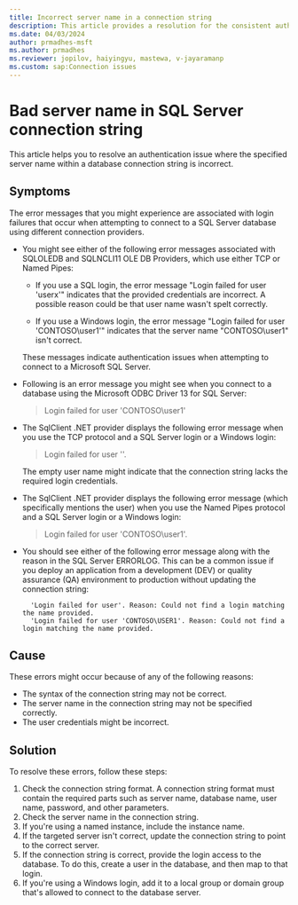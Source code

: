 ```yaml
---
title: Incorrect server name in a connection string
description: This article provides a resolution for the consistent authentication issue where a specified server name isn't correct in a connection string.
ms.date: 04/03/2024
author: prmadhes-msft
ms.author: prmadhes
ms.reviewer: jopilov, haiyingyu, mastewa, v-jayaramanp
ms.custom: sap:Connection issues
---
```


# Bad server name in SQL Server connection string

This article helps you to resolve an authentication issue where the specified server name within a database connection string is incorrect.

## Symptoms

The error messages that you might experience are associated with login failures that occur when attempting to connect to a SQL Server database using different connection providers.

- You might see either of the following error messages associated with SQLOLEDB and SQLNCLI11 OLE DB Providers, which use either TCP or Named Pipes:

  - If you use a SQL login, the error message "Login failed for user 'userx'" indicates that the provided credentials are incorrect. A possible reason could be that user name wasn't spelt correctly.

  - If you use a Windows login, the error message "Login failed for user 'CONTOSO\user1'" indicates that the server name "CONTOSO\user1" isn't correct.

   These messages indicate authentication issues when attempting to connect to a Microsoft SQL Server.

- Following is an error message you might see when you connect to a database using the Microsoft ODBC Driver 13 for SQL Server:

  > Login failed for user 'CONTOSO\user1'

- The SqlClient .NET provider displays the following error message when you use the TCP protocol and a SQL Server login or a Windows login:

  > Login failed for user ''.

  The empty user name might indicate that the connection string lacks the required login credentials.

- The SqlClient .NET provider displays the following error message (which specifically mentions the user) when you use the Named Pipes protocol and a SQL Server login or a Windows login:

  > Login failed for user 'CONTOSO\user1'.

- You should see either of the following error message along with the reason in the SQL Server ERRORLOG. This can be a common issue if you deploy an application from a development (DEV) or quality assurance (QA) environment to production without updating the connection string:

  ```output
    'Login failed for user'. Reason: Could not find a login matching the name provided.
    'Login failed for user 'CONTOSO\USER1'. Reason: Could not find a login matching the name provided.
  ```

## Cause

These errors might occur because of any of the following reasons:

- The syntax of the connection string may not be correct.
- The server name in the connection string may not be specified correctly.
- The user credentials might be incorrect.

## Solution

To resolve these errors, follow these steps:

1. Check the connection string format. A connection string format must contain the required parts such as server name, database name, user name, password, and other parameters.
1. Check the server name in the connection string.
1. If you're using a named instance, include the instance name.
1. If the targeted server isn't correct, update the connection string to point to the correct server.
1. If the connection string is correct, provide the login access to the database. To do this, create a user in the database, and then map to that login.
1. If you're using a Windows login, add it to a local group or domain group that's allowed to connect to the database server.
